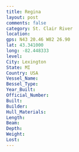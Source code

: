 ```yaml
---
title: Regina
layout: post
comments: false
category: St. Clair River
location:
gps: N43 20.46 W82 26.90
lat: 43.341000
long: -82.448333
level:
City: Lexington
State: MI
Country: USA
Vessel_Name:
Bessel_Type:
Year_Built:
Official_Number:
Built:
Builder:
Hull_Materials:
Length:
Beam:
Depth:
Weight:
Lost:
---
```

